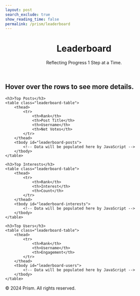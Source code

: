 ```yaml
---
layout: post
search_exclude: true
show_reading_time: false
permalink: /prism/leaderboard
---
```


<!-- Link to Custom CSS and Script -->
<link rel="stylesheet" href="{{site.baseurl}}/navigation/worlds/style.css">
<script src="{{site.baseurl}}/navigation/worlds/script.js"></script>

<header class="heading">
    <h1>Leaderboard</h1>
    <p>Reflecting Progress 1 Step at a Time.</p>
</header>

<div class="container">
    <h2>Hover over the rows to see more details.</h2>

    <h3>Top Posts</h3>
    <table class="leaderboard-table">
        <thead>
            <tr>
                <th>Rank</th>
                <th>Post Title</th>
                <th>Username</th>
                <th>Net Votes</th>
            </tr>
        </thead>
        <tbody id="leaderboard-posts">
            <!-- Data will be populated here by JavaScript -->
        </tbody>
    </table>

    <h3>Top Interests</h3>
    <table class="leaderboard-table">
        <thead>
            <tr>
                <th>Rank</th>
                <th>Interest</th>
                <th>Count</th>
            </tr>
        </thead>
        <tbody id="leaderboard-interests">
            <!-- Data will be populated here by JavaScript -->
        </tbody>
    </table>

    <h3>Top Users</h3>
    <table class="leaderboard-table">
        <thead>
            <tr>
                <th>Rank</th>
                <th>Username</th>
                <th>Engagement</th>
            </tr>
        </thead>
        <tbody id="leaderboard-users">
            <!-- Data will be populated here by JavaScript -->
        </tbody>
    </table>
</div>

<footer class="copyright">
    <p>© 2024 Prism. All rights reserved.</p>
</footer>

<!-- Popup HTML -->
<div class="popup" id="popup">
    <div class="popup-content">
        <h2>Sign In Required</h2>
        <p>Please sign in to view the leaderboard.</p>
        <button onclick="closePopup()">Close</button>
    </div>
</div>

<!-- Popup CSS -->
<style>
    .popup {
        display: none;
        position: fixed;
        top: 0;
        left: 0;
        width: 100%;
        height: 100%;
        background-color: rgba(0, 0, 0, 0.5);
        justify-content: center;
        align-items: center;
        z-index: 1000;
    }
    .popup-content {
        background-color: #fff;
        padding: 20px;
        border-radius: 5px;
        text-align: center;
        width: 300px;
        box-shadow: 0 4px 6px rgba(0, 0, 0, 0.1);
    }
    .popup-content button {
        margin-top: 10px;
        padding: 10px 20px;
        background-color: #007bff;
        color: #fff;
        border: none;
        border-radius: 5px;
        cursor: pointer;
    }
    .popup-content button:hover {
        background-color: #0056b3;
    }
</style>

<!-- Popup JavaScript -->
<script>
    document.addEventListener('DOMContentLoaded', function() {
        // Function to check if the user is signed in
        function isUserSignedIn() {
            // Replace this with your actual sign-in check logic
            return false; // Example: return true if the user is signed in
        }

        // Show the popup if the user is not signed in
        if (!isUserSignedIn()) {
            const popup = document.getElementById('popup');
            popup.style.display = 'flex'; // Make the popup visible
        }

        // Function to close the popup
        window.closePopup = function() {
            const popup = document.getElementById('popup');
            popup.style.display = 'none'; // Hide the popup
        };

        fetch('/api/leaderboard')
            .then(response => response.json())
            .then(data => {
                const postsBody = document.getElementById('leaderboard-posts');
                const interestsBody = document.getElementById('leaderboard-interests');
                const usersBody = document.getElementById('leaderboard-users');

                data.posts.forEach((item, index) => {
                    const row = document.createElement('tr');
                    row.innerHTML = `
                        <td>${index + 1}</td>
                        <td>${item.post_title}</td>
                        <td>${item.username}</td>
                        <td>${item.net_vote_count}</td>
                    `;
                    postsBody.appendChild(row);
                });

                data.top_interests.forEach((item, index) => {
                    const row = document.createElement('tr');
                    row.innerHTML = `
                        <td>${index + 1}</td>
                        <td>${item[0]}</td>
                        <td>${item[1]}</td>
                    `;
                    interestsBody.appendChild(row);
                });

                data.user_engagement.forEach((item, index) => {
                    const row = document.createElement('tr');
                    row.innerHTML = `
                        <td>${index + 1}</td>
                        <td>${item[0]}</td>
                        <td>${item[1]}</td>
                    `;
                    usersBody.appendChild(row);
                });
            });
    });
</script>